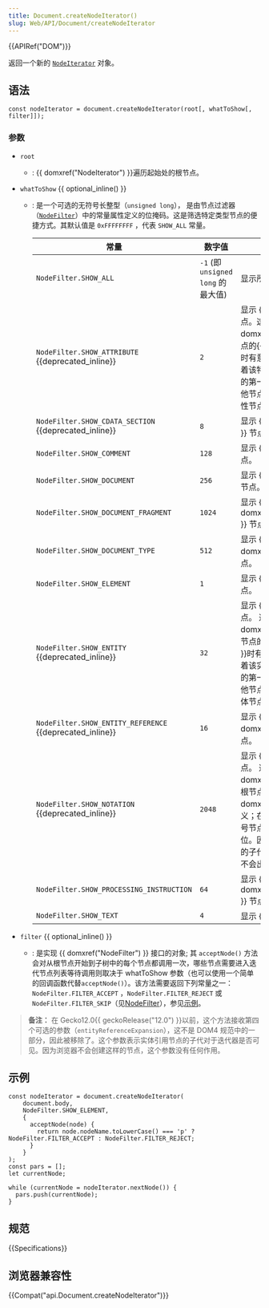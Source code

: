 ```yaml
---
title: Document.createNodeIterator()
slug: Web/API/Document/createNodeIterator
---
```


{{APIRef("DOM")}}

返回一个新的 [`NodeIterator`](/zh-CN/DOM/NodeIterator) 对象。

## 语法

```
const nodeIterator = document.createNodeIterator(root[, whatToShow[, filter]]);
```

### 参数

- `root`
  - : {{ domxref("NodeIterator") }}遍历起始处的根节点。
- `whatToShow` {{ optional_inline() }}

  - : 是一个可选的无符号长整型（`unsigned long`）， 是由节点过滤器（[`NodeFilter`](http://www.w3.org/TR/DOM-Level-2-Traversal-Range/traversal.html#Traversal-NodeFilter)）中的常量属性定义的位掩码。这是筛选特定类型节点的便捷方式。其默认值是 `0xFFFFFFFF` ，代表 `SHOW_ALL` 常量。

    | 常量                                                            | 数字值                            | 描述                                                                                                                                                                                                                                                                                    |
    | --------------------------------------------------------------- | --------------------------------- | --------------------------------------------------------------------------------------------------------------------------------------------------------------------------------------------------------------------------------------------------------------------------------------- |
    | `NodeFilter.SHOW_ALL`                                           | `-1` (即`unsigned long` 的最大值) | 显示所有节点。                                                                                                                                                                                                                                                                          |
    | `NodeFilter.SHOW_ATTRIBUTE` {{deprecated_inline}}        | `2`                               | 显示 {{ domxref("Attr") }} 特性节点。这仅在创建以{{ domxref("Attr") }} 特性节点为根节点的{{ domxref("TreeWalker") }}时有意义；在这种情况下，这意味着该特性节点会出现在迭代或遍历的第一位。因为特性节点不会是其他节点的子代，遍历文档树时，特性节点不会出现。     |
    | `NodeFilter.SHOW_CDATA_SECTION` {{deprecated_inline}}    | `8`                               | 显示 {{ domxref("CDATASection") }} 节点。                                                                                                                                                                                                                                    |
    | `NodeFilter.SHOW_COMMENT`                                       | `128`                             | 显示 {{ domxref("Comment") }} 节点。                                                                                                                                                                                                                                            |
    | `NodeFilter.SHOW_DOCUMENT`                                      | `256`                             | 显示 {{ domxref("Document") }} 节点。                                                                                                                                                                                                                                            |
    | `NodeFilter.SHOW_DOCUMENT_FRAGMENT`                             | `1024`                            | 显示 {{ domxref("DocumentFragment") }} 节点。                                                                                                                                                                                                                                |
    | `NodeFilter.SHOW_DOCUMENT_TYPE`                                 | `512`                             | 显示 {{ domxref("DocumentType") }} 节点。                                                                                                                                                                                                                                    |
    | `NodeFilter.SHOW_ELEMENT`                                       | `1`                               | 显示 {{ domxref("Element") }} 节点。                                                                                                                                                                                                                                            |
    | `NodeFilter.SHOW_ENTITY` {{deprecated_inline}}           | `32`                              | 显示 {{ domxref("Entity") }} 节点。 这仅在创建以{{ domxref("Entity") }}实体节点为根节点的{{ domxref("TreeWalker") }}时有意义；在这种情况下，这意味着该实体节点会出现在迭代或遍历的第一位。因为实体节点不会是其他节点的子代，遍历文档树时，实体节点不会出现。 |
    | `NodeFilter.SHOW_ENTITY_REFERENCE` {{deprecated_inline}} | `16`                              | 显示 {{ domxref("EntityReference") }} 节点。                                                                                                                                                                                                                                |
    | `NodeFilter.SHOW_NOTATION` {{deprecated_inline}}         | `2048`                            | 显示 {{ domxref("Entity") }} 节点。 这仅在创建以{{ domxref("Notation") }}符号节点为根节点的{{ domxref("TreeWalker") }}时有意义；在这种情况下，这意味着该符号节点会出现在迭代或遍历的第一位。因为符号节点不会是其他节点的子代，遍历文档树时，符号节点不会出现。 |
    | `NodeFilter.SHOW_PROCESSING_INSTRUCTION`                        | `64`                              | 显示 {{ domxref("ProcessingInstruction") }} 节点。                                                                                                                                                                                                                        |
    | `NodeFilter.SHOW_TEXT`                                          | `4`                               | 显示 {{ domxref("Text") }} 节点。                                                                                                                                                                                                                                                |

- `filter` {{ optional_inline() }}
  - : 是实现 {{ domxref("NodeFilter") }} 接口的对象; 其 `acceptNode()` 方法会对从根节点开始到子树中的每个节点都调用一次，哪些节点需要进入迭代节点列表等待调用则取决于 whatToShow 参数（也可以使用一个简单的回调函数代替`acceptNode()`）。该方法需要返回下列常量之一： `NodeFilter.FILTER_ACCEPT` ，`NodeFilter.FILTER_REJECT` 或 `NodeFilter.FILTER_SKIP`（见[NodeFilter](/zh-CN/docs/Web/API/NodeFilter)），参见[示例](#示例)。

> **备注：** 在 Gecko12.0{{ geckoRelease("12.0") }}以前，这个方法接收第四个可选的参数（`entityReferenceExpansion`），这不是 DOM4 规范中的一部分，因此被移除了。这个参数表示实体引用节点的子代对于迭代器是否可见。因为浏览器不会创建这样的节点，这个参数没有任何作用。

## 示例

```
const nodeIterator = document.createNodeIterator(
    document.body,
    NodeFilter.SHOW_ELEMENT,
    {
      acceptNode(node) {
        return node.nodeName.toLowerCase() === 'p' ? NodeFilter.FILTER_ACCEPT : NodeFilter.FILTER_REJECT;
      }
    }
);
const pars = [];
let currentNode;

while (currentNode = nodeIterator.nextNode()) {
  pars.push(currentNode);
}
```

## 规范

{{Specifications}}

## 浏览器兼容性

{{Compat("api.Document.createNodeIterator")}}
